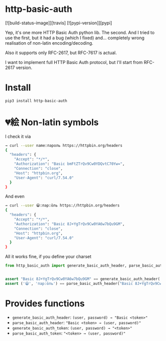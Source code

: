 # http-basic-auth

[![build-status-image]][travis]
[![pypi-version]][pypi]


Yep, it's one more HTTP Basic Auth python lib. The second. And I tried
to use the first, but it had a bug (which I fixed) and... completely
wrong realisation of non-latin encoding/decoding.

Also it supports only RFC-2617, but RFC-7617 is actual.

I want to implement full HTTP Basic Auth protocol, but I'll start from
RFC-2617 version.

# Install

```bash
pip3 install http-basic-auth
```

# 💔絵 Non-latin symbols

I check it via

```bash
→ curl --user name:пароль https://httpbin.org/headers
{
  "headers": {
    "Accept": "*/*", 
    "Authorization": "Basic bmFtZTrQv9Cw0YDQvtC70Yw=", 
    "Connection": "close", 
    "Host": "httpbin.org", 
    "User-Agent": "curl/7.54.0"
  }
}
```

And even

```bash
→ curl --user 😁:пар:öль https://httpbin.org/headers
{
  "headers": {
    "Accept": "*/*", 
    "Authorization": "Basic 8J+YgTrQv9Cw0YA6w7bQu9GM", 
    "Connection": "close", 
    "Host": "httpbin.org", 
    "User-Agent": "curl/7.54.0"
  }
}
```

All it works fine, if you define your charset

```python
from http_basic_auth import generate_basic_auth_header, parse_basic_auth_header


assert "Basic 8J+YgTrQv9Cw0YA6w7bQu9GM" == generate_basic_auth_header('😁', 'пар:öль', coding='utf-8')
assert ('😁', 'пар:öль') == parse_basic_auth_header("Basic 8J+YgTrQv9Cw0YA6w7bQu9GM", coding='utf-8')
```

# Provides functions

- `generate_basic_auth_header`: `(user, password) → "Basic <token>"`
- `parse_basic_auth_header`: `"Basic <token> → (user, password)"`
- `generate_basic_auth_token`: `(user, password) → "<token>"`
- `parse_basic_auth_token`: `"<token> → (user, password)"`
